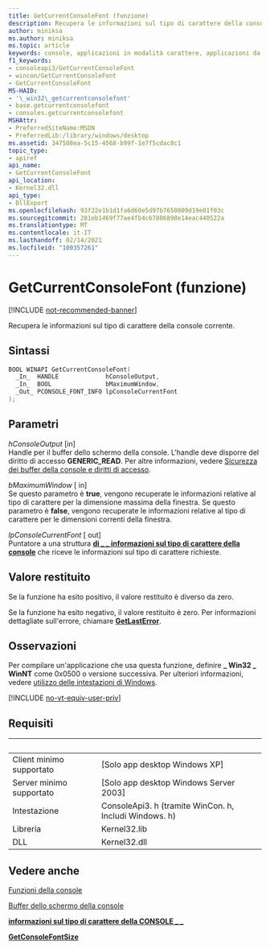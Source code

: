 ```yaml
---
title: GetCurrentConsoleFont (funzione)
description: Recupera le informazioni sul tipo di carattere della console corrente per un buffer dello schermo della console specificato.
author: miniksa
ms.author: miniksa
ms.topic: article
keywords: console, applicazioni in modalità carattere, applicazioni da riga di comando, applicazioni di terminale, api della console
f1_keywords:
- consoleapi3/GetCurrentConsoleFont
- wincon/GetCurrentConsoleFont
- GetCurrentConsoleFont
MS-HAID:
- '\_win32\_getcurrentconsolefont'
- base.getcurrentconsolefont
- consoles.getcurrentconsolefont
MSHAttr:
- PreferredSiteName:MSDN
- PreferredLib:/library/windows/desktop
ms.assetid: 347508ea-5c15-4568-b99f-1e7f5cdac8c1
topic_type:
- apiref
api_name:
- GetCurrentConsoleFont
api_location:
- Kernel32.dll
api_type:
- DllExport
ms.openlocfilehash: 93f22e1b1d1fa6d60e5d97b7650809d19e01f03c
ms.sourcegitcommit: 281eb1469f77ae4fb4c67806898e14eac440522a
ms.translationtype: MT
ms.contentlocale: it-IT
ms.lasthandoff: 02/14/2021
ms.locfileid: "100357261"
---
```

# <a name="getcurrentconsolefont-function"></a>GetCurrentConsoleFont (funzione)

[!INCLUDE [not-recommended-banner](./includes/not-recommended-banner.md)]

Recupera le informazioni sul tipo di carattere della console corrente.

## <a name="syntax"></a>Sintassi

```C
BOOL WINAPI GetCurrentConsoleFont(
  _In_  HANDLE             hConsoleOutput,
  _In_  BOOL               bMaximumWindow,
  _Out_ PCONSOLE_FONT_INFO lpConsoleCurrentFont
);
```

## <a name="parameters"></a>Parametri

*hConsoleOutput* \[in\]  
Handle per il buffer dello schermo della console. L'handle deve disporre del diritto di accesso **GENERIC\_READ**. Per altre informazioni, vedere [Sicurezza dei buffer della console e diritti di accesso](console-buffer-security-and-access-rights.md).

*bMaximumWindow* \[ in\]  
Se questo parametro è **true**, vengono recuperate le informazioni relative al tipo di carattere per la dimensione massima della finestra. Se questo parametro è **false**, vengono recuperate le informazioni relative al tipo di carattere per le dimensioni correnti della finestra.

*lpConsoleCurrentFont* \[ out\]  
Puntatore a una struttura [**di \_ \_ informazioni sul tipo di carattere della console**](console-font-info-str.md) che riceve le informazioni sul tipo di carattere richieste.

## <a name="return-value"></a>Valore restituito

Se la funzione ha esito positivo, il valore restituito è diverso da zero.

Se la funzione ha esito negativo, il valore restituito è zero. Per informazioni dettagliate sull'errore, chiamare [**GetLastError**](/windows/win32/api/errhandlingapi/nf-errhandlingapi-getlasterror).

## <a name="remarks"></a>Osservazioni

Per compilare un'applicazione che usa questa funzione, definire **\_ Win32 \_ WinNT** come 0x0500 o versione successiva. Per ulteriori informazioni, vedere [utilizzo delle intestazioni di Windows](/windows/win32/winprog/using-the-windows-headers).

[!INCLUDE [no-vt-equiv-user-priv](./includes/no-vt-equiv-user-priv.md)]

## <a name="requirements"></a>Requisiti

| &nbsp; | &nbsp; |
|-|-|
| Client minimo supportato | \[Solo app desktop Windows XP\] |
| Server minimo supportato | \[Solo app desktop Windows Server 2003\] |
| Intestazione | ConsoleApi3. h (tramite WinCon. h, Includi Windows. h) |
| Libreria | Kernel32.lib |
| DLL | Kernel32.dll |

## <a name="see-also"></a>Vedere anche

[Funzioni della console](console-functions.md)

[Buffer dello schermo della console](console-screen-buffers.md)

[**informazioni sul tipo di carattere della CONSOLE \_ \_**](console-font-info-str.md)

[**GetConsoleFontSize**](getconsolefontsize.md)